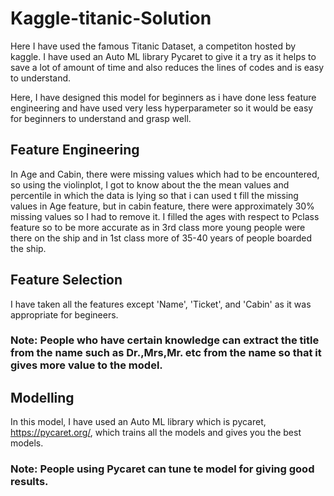 # Kaggle-titanic-Solution

Here I have used the famous Titanic Dataset, a competiton hosted by kaggle.
I have used an Auto ML library Pycaret to give it a try as it helps to save a lot of amount of time and also reduces the lines of codes and is easy to understand.

Here, I have designed this model for beginners as i have done less feature engineering and have used very less hyperparameter so it would be easy for beginners to understand and grasp well.

## Feature Engineering

In Age and Cabin, there were missing values which had to be encountered, so using the violinplot, I got to know about the the mean values and percentile in which the data is lying so that i can used t fill the missing values in Age feature, but in cabin feature, there were approximately 30% missing values so I had to remove it.
I filled the ages with respect to Pclass feature so to be more accurate as in 3rd class more young people were there on the ship and in 1st class more of 35-40 years of people boarded the ship.

## Feature Selection

I have taken all the features except 'Name', 'Ticket', and 'Cabin' as it was appropriate for begineers. 
### Note: People who have certain knowledge can extract the title from the name such as Dr.,Mrs,Mr. etc from the name so that it gives more value to the model.

## Modelling

In this model, I have used an Auto ML library which is pycaret, https://pycaret.org/, which trains all the models and gives you the best models.
### Note: People using Pycaret can tune te model for giving good results.
